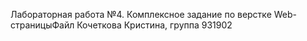 Лабораторная работа №4. Комплексное задание по верстке Web-страницыФайл
Кочеткова Кристина, группа 931902
